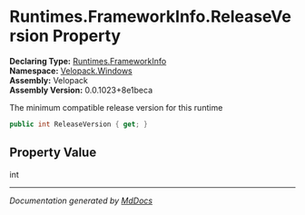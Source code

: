 ﻿<!--  
  <auto-generated>   
    The contents of this file were generated by a tool.  
    Changes to this file may be list if the file is regenerated  
  </auto-generated>   
-->

# Runtimes.FrameworkInfo.ReleaseVersion Property

**Declaring Type:** [Runtimes.FrameworkInfo](../index.md)  
**Namespace:** [Velopack.Windows](../../../index.md)  
**Assembly:** Velopack  
**Assembly Version:** 0.0.1023+8e1beca

 The minimum compatible release version for this runtime 

```csharp
public int ReleaseVersion { get; }
```

## Property Value

int

___

*Documentation generated by [MdDocs](https://github.com/ap0llo/mddocs)*
